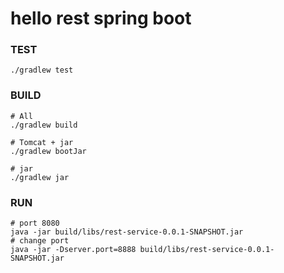 # hello rest spring boot

### TEST
```
./gradlew test
```

### BUILD
```
# All
./gradlew build

# Tomcat + jar
./gradlew bootJar

# jar
./gradlew jar
```

### RUN
```
# port 8080
java -jar build/libs/rest-service-0.0.1-SNAPSHOT.jar
# change port
java -jar -Dserver.port=8888 build/libs/rest-service-0.0.1-SNAPSHOT.jar
```
